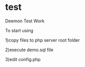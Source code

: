test
====
Deemon Test Work

To start using

1)copy files to php server root folder

2)execute demo.sql file

3)edit config.php
